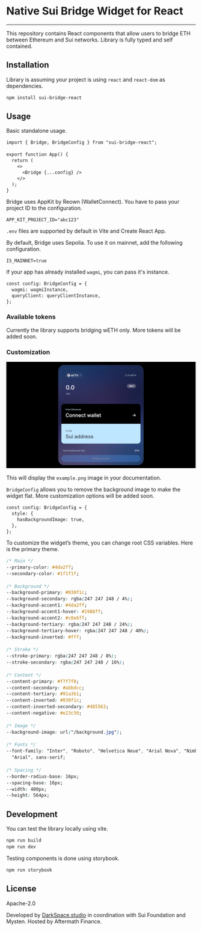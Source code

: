 # Native Sui Bridge Widget for React

---

This repository contains React components that allow users to bridge ETH between Ethereum and Sui networks. Library is fully typed and self contained.

## Installation

Library is assuming your project is using `react` and `react-dom` as dependencies.

```bash
npm install sui-bridge-react
```

## Usage

Basic standalone usage.

```tsx
import { Bridge, BridgeConfig } from "sui-bridge-react";

export function App() {
  return (
    <>
      <Bridge {...config} />
    </>
  );
}
```

Bridge uses AppKit by Reown (WalletConnect). You have to pass your project ID to the configuration.

```env
APP_KIT_PROJECT_ID="abc123"
```

`.env` files are supported by default in Vite and Create React App.

By default, Bridge uses Sepolia. To use it on mainnet, add the following configuration.

```env
IS_MAINNET=true
```

If your app has already installed `wagmi`, you can pass it's instance.

```tsx
const config: BridgeConfig = {
  wagmi: wagmiInstance,
  queryClient: queryClientInstance,
};
```

### Available tokens

Currently the library supports bridging wETH only. More tokens will be added soon.

### Customization

![Primary theme](example.png)

This will display the `example.png` image in your documentation.

`BridgeConfig` allows you to remove the background image to make the widget flat. More customization options will be added soon.

```tsx
const config: BridgeConfig = {
  style: {
    hasBackgroundImage: true,
  },
};
```

To customize the widgetʼs theme, you can change root CSS variables. Here is the primary theme.

```css
/* Main */
--primary-color: #4da2ff;
--secondary-color: #1f1f1f;

/* Background */
--background-primary: #030f1c;
--background-secondary: rgba(247 247 248 / 4%);
--background-accent1: #4da2ff;
--background-accent1-hover: #1988ff;
--background-accent2: #c0e6ff;
--background-tertiary: rgba(247 247 248 / 24%);
--background-tertiary-hover: rgba(247 247 248 / 40%);
--background-inverted: #fff;

/* Stroke */
--stroke-primary: rgba(247 247 248 / 8%);
--stroke-secondary: rgba(247 247 248 / 16%);

/* Content */
--content-primary: #f7f7f8;
--content-secondary: #abbdcc;
--content-tertiary: #91a3b1;
--content-inverted: #030f1c;
--content-inverted-secondary: #485563;
--content-negative: #e23c50;

/* Image */
--background-image: url("/background.jpg");

/* Fonts */
--font-family: "Inter", "Roboto", "Helvetica Neue", "Arial Nova", "Nimbus Sans",
  "Arial", sans-serif;

/* Spacing */
--border-radius-base: 16px;
--spacing-base: 16px;
--width: 480px;
--height: 564px;
```

## Development

You can test the library locally using vite.

```bash
npm run build
npm run dev
```

Testing components is done using storybook.

```bash
npm run storybook
```

## License

Apache-2.0

Developed by [DarkSpace.studio](https://darkspace.studio/) in coordination with Sui Foundation and Mysten. Hosted by Aftermath Finance.
